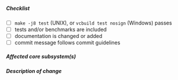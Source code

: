 <!--
Thank you for your pull request. Please review below requirements.

Bug fixes and new features should include tests and possibly benchmarks.

Contributors guide: https://github.com/nodejs/node/blob/master/CONTRIBUTING.md
-->

##### Checklist
<!-- Remove items that do not apply. For completed items, change [ ] to [x]. -->

- [ ] `make -j8 test` (UNIX), or `vcbuild test nosign` (Windows) passes
- [ ] tests and/or benchmarks are included
- [ ] documentation is changed or added
- [ ] commit message follows commit guidelines

##### Affected core subsystem(s)
<!-- Provide affected core subsystem(s) (like doc, cluster, crypto, etc). -->


##### Description of change
<!-- Provide a description of the change below this comment. -->
